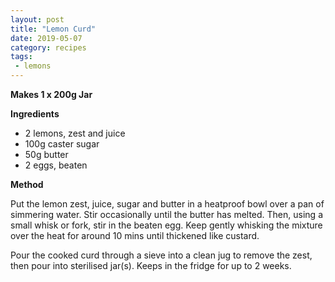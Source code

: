 ```yaml
---
layout: post
title: "Lemon Curd"
date: 2019-05-07
category: recipes
tags:
 - lemons
---
```


**Makes 1 x 200g Jar**

**Ingredients**

* 2 lemons, zest and juice
* 100g caster sugar
* 50g butter
* 2 eggs, beaten

**Method**

Put the lemon zest, juice, sugar and butter in a heatproof bowl over a pan of simmering water. Stir occasionally until the butter has melted. Then, using a small whisk or fork, stir in the beaten egg. Keep gently whisking the mixture over the heat for around 10 mins until thickened like custard.

Pour the cooked curd through a sieve into a clean jug to remove the zest, then pour into sterilised jar(s). Keeps in the fridge for up to 2 weeks.
